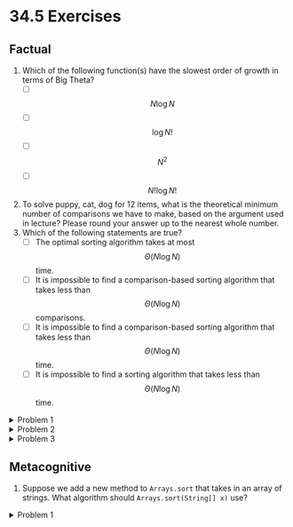 # 34.5 Exercises

## Factual

1. Which of the following function(s) have the slowest order of growth in terms of Big Theta?
   * [ ] $$N \log N$$
   * [ ] &#x20;$$\log N!$$
   * [ ] $$N^2$$
   * [ ] $$N! \log N!$$
2. To solve puppy, cat, dog for 12 items, what is the theoretical minimum number of comparisons we have to make, based on the argument used in lecture? Please round your answer up to the nearest whole number.
3. Which of the following statements are true?
   * [ ] The optimal sorting algorithm takes at most $$\Theta(N \log N)$$ time.
   * [ ] It is impossible to find a comparison-based sorting algorithm that takes less than $$\Theta(N \log N)$$ comparisons.
   * [ ] It is impossible to find a comparison-based sorting algorithm that takes less than $$\Theta(N \log N)$$ time.
   * [ ] It is impossible to find a sorting algorithm that takes less than $$\Theta(N \log N)$$ time.

<details>

<summary>Problem 1</summary>

In lecture, we proved that $$\log N! \in \Theta(N \log N)$$. Thus, both $$N \log N$$ and $$\log N!$$ have the same order of growth, and are slower than $$N^2$$ or $$N! \log N!$$.

* [x] $$N \log N$$
* [x] $$\log N!$$
* [ ] $$N^2$$
* [ ] $$N! \log N!$$

</details>

<details>

<summary>Problem 2</summary>

$$ceil(\log_2 12!) = 29$$, based on the equation we saw in lecture.

</details>

<details>

<summary>Problem 3</summary>

* [x] **The optimal sorting algorithm takes at most** $$\Theta(N \log N)$$ **time**. We know of several sorts (for example, mergesort) that take $$\Theta(N \log N)$$ time in the worst case. So the hypothetical "best" sorting algorithm cannot be worse than this.
* [x] **It is impossible to find a comparison-based sorting algorithm that takes less than** $$\Theta(N \log N)$$ **comparisons.** This is the comparison sorting bound proved in lecture.
* [x] **It is impossible to find a comparison-based sorting algorithm that takes less than** $$\Theta(N \log N)$$ **time**. Each comparison must take at least constant time, so the time complexity of comparison-based sorts has the same lower bound as the number of comparisons.
* [ ] **It is impossible to find a sorting algorithm that takes less than** $$\Theta(N \log N)$$ **time.** The lower bound proved in lecture only applies to comparison-based sorts. We will see in future lectures how to use non-comparison sorts to reduce this runtime even further.

</details>

## Metacognitive

1. Suppose we add a new method to `Arrays.sort` that takes in an array of strings. What algorithm should `Arrays.sort(String[] x)` use?

<details>

<summary>Problem 1</summary>

Quicksort. We don't need stability, since strings are only equal by `.equals` if they are exactly the same. Quicksort, then, is the best algorithm since it is empirically the fastest.

</details>
